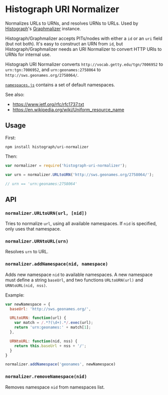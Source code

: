 # Histograph URI Normalizer

Normalizes URLs to URNs, and resolves URNs to URLs. Used by [Histograph](http://histograph.io)'s [Graphmalizer](https://github.com/graphmalizer) instance.

Histograph/Graphmalizer accepts PITs/nodes with either a `id` or an `uri` field (but not both). It's easy to construct an URN from `id`, but Histograph/Graphmalizer needs an URI Normalizer to convert HTTP URIs to URNs for internal use.

Histograph URI Normalizer converts `http://vocab.getty.edu/tgn/7006952` to `urn:tgn:7006952`, and `urn:geonames:2758064` to `http://sws.geonames.org/2758064/`.

[`namespaces.js`](namespaces.js) contains a set of default namespaces.

See also:

- https://www.ietf.org/rfc/rfc1737.txt
- https://en.wikipedia.org/wiki/Uniform_resource_name

## Usage

First:

    npm install histograph/uri-normalizer

Then:

```js
var normalizer = require('histograph-uri-normalizer');

var urn = normalizer.URLtoURN('http://sws.geonames.org/2758064/');

// urn == 'urn:geonames:2758064'
```

## API

### `normalizer.URLtoURN(url, [nid])`

Tries to normalize `url`, using all available namespaces. If `nid` is specified, only uses that namespace.

### `normalizer.URNtoURL(urn)`

Resolves `urn` to URL.

### `normalizer.addNamespace(nid, namespace)`

Adds new namespace `nid` to available namespaces. A new namespace must define a string `baseUrl`, and two functions `URLtoURN(url)` and `URNtoURL(nid, nss)`.

Example:

```js
var newNamespace = {
  baseUrl: 'http://sws.geonames.org/',

  URLtoURN: function(url) {
    var match = /.*?(\d+).*/.exec(url);
    return 'urn:geonames:' + match[1];
  },

  URNtoURL: function(nid, nss) {
    return this.baseUrl + nss + '/';
  }
}

normalizer.addNamespace('geonames', newNamespace)
```

### `normalizer.removeNamespace(nid)`

Removes namespace `nid` from namespaces list.